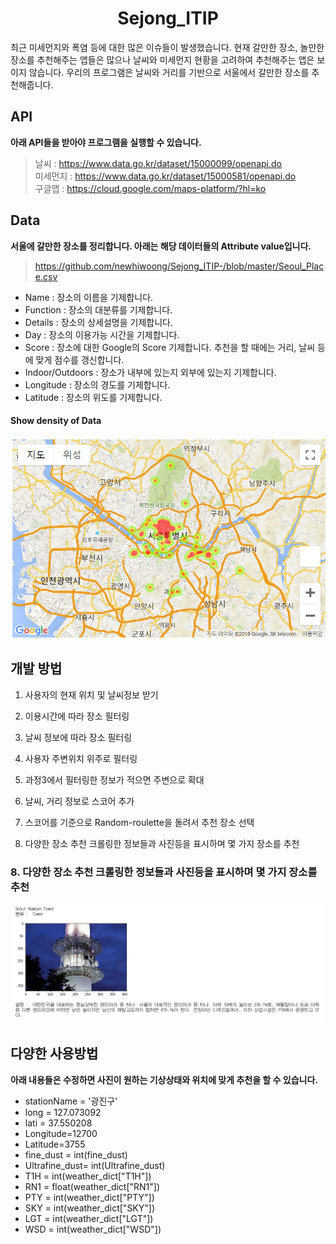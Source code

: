 <h1 align="center">Sejong_ITIP</h1>
최근 미세먼지와 폭염 등에 대한 많은 이슈들이 발생했습니다. 현재 갈만한 장소, 놀만한 장소를 추천해주는 앱들은 많으나 날씨와 미세먼지 현황을 고려하여 추천해주는 앱은 보이지 않습니다. 우리의 프로그램은 날씨와 거리를 기반으로 서울에서 갈만한 장소를 추천해줍니다.

## API
<b>아래 API들을 받아야 프로그램을 실행할 수 있습니다.</b>  
> 날씨 : https://www.data.go.kr/dataset/15000099/openapi.do  
> 미세먼지 : https://www.data.go.kr/dataset/15000581/openapi.do  
> 구글맵 : https://cloud.google.com/maps-platform/?hl=ko  

## Data
<b>서울에 갈만한 장소를 정리합니다. 아래는 해당 데이터들의 Attribute value입니다.</b>  
> https://github.com/newhiwoong/Sejong_ITIP-/blob/master/Seoul_Place.csv

- Name : 장소의 이름을 기제합니다.
- Function :  장소의 대분류를 기제합니다.
- Details : 장소의 상세설명을 기제합니다.
- Day : 장소의 이용가능 시간을 기제합니다.
- Score : 장소에 대한 Google의 Score 기제합니다. 추천을 할 때에는 거리, 날씨 등에 맞게 점수를 갱신합니다.
- Indoor/Outdoors : 장소가 내부에 있는지 외부에 있는지 기제합니다.
- Longitude : 장소의 경도를 기제합니다.
- Latitude : 장소의 위도를 기제합니다.

#### Show density of Data  
![](image/map.PNG)


## 개발 방법
1. 사용자의 현재 위치 및 날씨정보 받기

2. 이용시간에 따라 장소 필터링

3. 날씨 정보에 따라 장소 필터링

4. 사용자 주변위치 위주로 필터링

5. 과정3에서 필터링한 정보가 적으면 주변으로 확대

6. 날씨, 거리 정보로 스코어 추가

7. 스코어를 기준으로 Random-roulette을 돌려서 추천 장소 선택

8. 다양한 장소 추천 크롤링한 정보들과 사진등을 표시하며 몇 가지 장소를 추천

### 8. 다양한 장소 추천 크롤링한 정보들과 사진등을 표시하며 몇 가지 장소를 추천
![](image/result.PNG)

## 다양한 사용방법
<b>아래 내용들은 수정하면 사진이 원하는 기상상태와 위치에 맞게 추천을 할 수 있습니다.</b>  

- stationName = '광진구'
- long = 127.073092
- lati = 37.550208 
- Longitude=12700
- Latitude=3755
- fine_dust = int(fine_dust)
- Ultrafine_dust= int(Ultrafine_dust)
- T1H = int(weather_dict["T1H"])
- RN1 = float(weather_dict["RN1"])
- PTY = int(weather_dict["PTY"])
- SKY = int(weather_dict["SKY"])
- LGT = int(weather_dict["LGT"])
- WSD = int(weather_dict["WSD"])